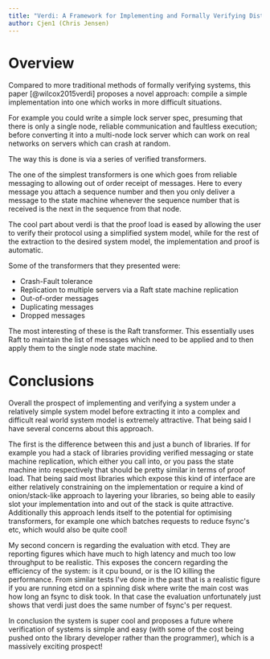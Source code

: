 ```yaml
---
title: "Verdi: A Framework for Implementing and Formally Verifying Distributed Systems"
author: Cjen1 (Chris Jensen)
---
```


# Overview

Compared to more traditional methods of formally verifying systems, this paper [@wilcox2015verdi] proposes a novel approach: compile a simple implementation into one which works in more difficult situations.

For example you could write a simple lock server spec, presuming that there is only a single node, reliable communication and faultless execution; before converting it into a multi-node lock server which can work on real networks on servers which can crash at random.

The way this is done is via a series of verified transformers.

The one of the simplest transformers is one which goes from reliable messaging to allowing out of order receipt of messages. Here to every message you attach a sequence number and then you only deliver a message to the state machine whenever the sequence number that is received is the next in the sequence from that node.

The cool part about verdi is that the proof load is eased by allowing the user to verify their protocol using a simplified system model, while for the rest of the extraction to the desired system model, the implementation and proof is automatic.

Some of the transformers that they presented were:
 - Crash-Fault tolerance
 - Replication to multiple servers via a Raft state machine replication
 - Out-of-order messages
 - Duplicating messages
 - Dropped messages

The most interesting of these is the Raft transformer.
This essentially uses Raft to maintain the list of messages which need to be applied and to then apply them to the single node state machine.

# Conclusions

Overall the prospect of implementing and verifying a system under a relatively simple system model before extracting it into a complex and difficult real world system model is extremely attractive.
That being said I have several concerns about this approach.

The first is the difference between this and just a bunch of libraries.
If for example you had a stack of libraries providing verified messaging or state machine replication, which either you call into, or you pass the state machine into respectively that should be pretty similar in terms of proof load.
That being said most libraries which expose this kind of interface are either relatively constraining on the implementation or require a kind of onion/stack-like approach to layering your libraries, so being able to easily slot your implementation into and out of the stack is quite attractive.
Additionally this approach lends itself to the potential for optimising transformers, for example one which batches requests to reduce fsync's etc, which would also be quite cool!

My second concern is regarding the evaluation with etcd. They are reporting figures which have much to high latency and much too low throughput to be realistic. This exposes the concern regarding the efficiency of the system: is it cpu bound, or is the IO killing the performance. From similar tests I've done in the past that is a realistic figure if you are running etcd on a spinning disk where write the main cost was how long an fsync to disk took. In that case the evaluation unfortunately just shows that verdi just does the same number of fsync's per request.

In conclusion the system is super cool and proposes a future where verification of systems is simple and easy (with some of the cost being pushed onto the library developer rather than the programmer), which is a massively exciting prospect!

